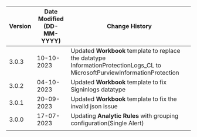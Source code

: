 | **Version** | **Date Modified (DD-MM-YYYY)** | **Change History**                                                       |
|-------------|--------------------------------|--------------------------------------------------------------------------|
| 3.0.3       | 10-10-2023                     | Updated **Workbook** template to replace the datatype InformationProtectionLogs_CL to MicrosoftPurviewInformationProtection                                                                                     |
| 3.0.2       | 04-10-2023                     | Updated **Workbook** template to fix Signinlogs datatype                 |
| 3.0.1       | 20-09-2023                     | Updated **Workbook** template to fix the invaild json issue              |
| 3.0.0       | 17-07-2023                     | Updating **Analytic Rules** with grouping configuration(Single Alert)    |
|             |                                |                                                                          |
